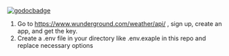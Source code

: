 [![godocbadge](https://godoc.org/github.com/bbathel12/realfeel?status.svg)](https://godoc.org/github.com/bbathel12/realfeel)

1. Go to https://www.wunderground.com/weather/api/ , sign up, create an app, and get the key.
2. Create a .env file in your directory like .env.exaple in this repo and replace necessary options

